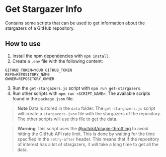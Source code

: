 # Get Stargazer Info

Contains some scripts that can be used to get information about the stargazers of a GitHub repository.

## How to use

1.  Install the npm dependencies with `npm install`.
2.  Create a `.env` file with the following content:

```env
GITHUB_TOKEN=YOUR_GITHUB_TOKEN
REPO=REPOSITORY_NAME
OWNER=REPOSITORY_OWNER
```

3.  Run the `get-stargazers.js` script with `npm run get-stargazers`.
4.  Run other scripts with `npm run <SCRIPT_NAME>`. The available scripts found in the `package.json` file.

> **Note**
> Data is stored in the `data` folder. The `get-stargazers.js` script will create a `stargazers.json` file with the stargazers of the repository.
> The other scripts will use this file to get the data.

> **Warning**
> This script uses the [@octokit/plugin-throttling](https://www.npmjs.com/package/@octokit/plugin-throttling) to avoid hitting the GitHub API rate limit. This is done
> by waiting for the time specified in the `retry-after` header. This means that if the repository of interest has a lot of stargazers, it will take a long time to get all the data.
